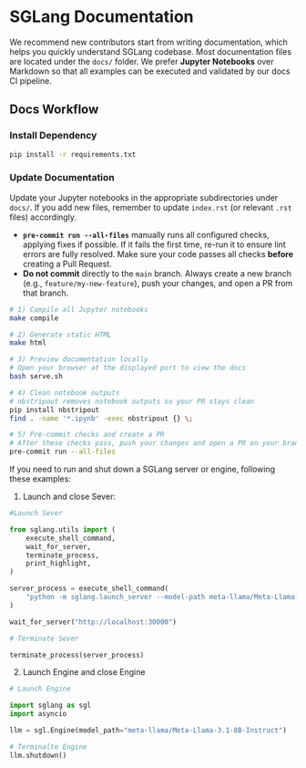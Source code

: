 # SGLang Documentation
We recommend new contributors start from writing documentation, which helps you quickly understand SGLang codebase. Most documentation files are located under the `docs/` folder. We prefer **Jupyter Notebooks** over Markdown so that all examples can be executed and validated by our docs CI pipeline.

## Docs Workflow

### Install Dependency

```bash
pip install -r requirements.txt
```

### Update Documentation

Update your Jupyter notebooks in the appropriate subdirectories under `docs/`. If you add new files, remember to update `index.rst` (or relevant `.rst` files) accordingly.

- **`pre-commit run --all-files`** manually runs all configured checks, applying fixes if possible. If it fails the first time, re-run it to ensure lint errors are fully resolved. Make sure your code passes all checks **before** creating a Pull Request.
- **Do not commit** directly to the `main` branch. Always create a new branch (e.g., `feature/my-new-feature`), push your changes, and open a PR from that branch.

```bash
# 1) Compile all Jupyter notebooks
make compile

# 2) Generate static HTML
make html

# 3) Preview documentation locally
# Open your browser at the displayed port to view the docs
bash serve.sh

# 4) Clean notebook outputs
# nbstripout removes notebook outputs so your PR stays clean
pip install nbstripout
find . -name '*.ipynb' -exec nbstripout {} \;

# 5) Pre-commit checks and create a PR
# After these checks pass, push your changes and open a PR on your branch
pre-commit run --all-files
```


If you need to run and shut down a SGLang server or engine, following these examples:

1. Launch and close Sever:

```python
#Launch Sever

from sglang.utils import (
    execute_shell_command,
    wait_for_server,
    terminate_process,
    print_highlight,
)

server_process = execute_shell_command(
    "python -m sglang.launch_server --model-path meta-llama/Meta-Llama-3.1-8B-Instruct --port 30000 --host 0.0.0.0"
)

wait_for_server("http://localhost:30000")

# Terminate Sever

terminate_process(server_process)
```
2. Launch Engine and close Engine

```python
# Launch Engine

import sglang as sgl
import asyncio

llm = sgl.Engine(model_path="meta-llama/Meta-Llama-3.1-8B-Instruct")

# Terminalte Engine
llm.shutdown()
```
